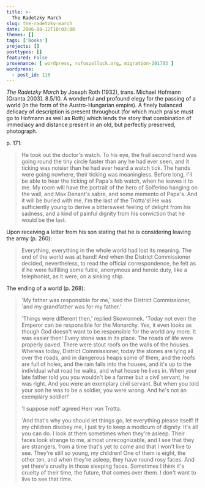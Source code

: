 ```yaml
---
title: >-
  The Radetzky March
slug: the-radetzky-march
date: 2006-08-12T10:03:08
themes: []
tags: ['Books']
projects: []
posttypes: []
featured: False
provenance: [ wordpress, rufuspollock.org, migration-201703 ]
wordpress:
  - post_id: 116
---
```


*The Radetzky March* by Joseph Roth (1932), trans. Michael Hofmann [Granta 2003]. 8.5/10. A wonderful and profound elegy for the passing of a world (in the form of the Austro-Hungarian empire). A finely balanced delicacy of description is present throughout (for which much praise must go to Hofmann as well as Roth) which lends the story that combination of immediacy and distance present in an old, but perfectly preserved, photograph.

p. 171:

> He took out the doctor's watch. To his eye, the frail second hand was going round the tiny circle faster than any he had ever seen, and it ticking was noisier than he had ever heard a watch tick. The hands were going nowhere, their ticking was meaningless. Before long, I'll be able to hear the ticking of Papa's fob watch, when he leaves it to me. My room will have the portrait of the hero of Solferino hanging on the wall, and Max Denant's sabre, and some memento of Papa's. And it will be buried with me. I'm the last of the Trotta's! He was sufficiently young to derive a bittersweet feeling of delight from his sadness, and a kind of painful dignity from his conviction that he would be the last.

Upon receiving a letter from his son stating that he is considering leaving the army (p. 260):

> Everything, everything in the whole world had lost its meaning. The end of the world was at hand! And when the District Commissioner decided, nevertheless, to read the official correspondence, he felt as if he were fulfilling some futile, anonymous and heroic duty, like a telephonist, as it were, on a sinking ship.

The ending of a world (p. 268):

> 'My father was responsible for me,' said the District Commissioner, 'and my grandfather was for my father.'
>
> 'Things were different then,' replied Skovronnek. 'Today not even the Emperor can be responsible for the Monarchy. Yes, it even looks as though God doesn't want to be responsible for the world any more. It was easier then! Every stone was in its place. The roads of life were properly paved. There were stout roofs on the walls of the houses. Whereas today, District Commissioner, today the stones are lying all over the roads, and in dangerous heaps some of them, and the roofs are full of holes, and the rain falls into the houses, and it's up to the individual what road he walks, and what house he lives in. When your late father told you you wouldn't be a farmer but a civil servant, he was right. And you were an exemplary civil servant. But when you told your son he was to be a soldier, you were wrong. And he's not an exemplary soldier!'
>
> 'I suppose not!' agreed Herr von Trotta.
>
> 'And that's why you should let things go, let everything please itself! If my children disobey me, I just try to keep a modicum of dignity. It's all you can do. I look at them sometimes when they're asleep. Their faces look strange to me, almost unrecognizable, and I see that they are strangers, from a time that's yet to come and that I won't live to see. They're still so young, my children! One of them is eight, the other ten, and when they're asleep, they have round rosy faces. And yet there's cruelty in those sleeping faces. Sometimes I think it's cruelty of their time, the future, that comes over them. I don't want to live to see that time.

